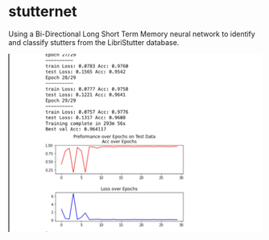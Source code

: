 # stutternet
Using a Bi-Directional Long Short Term Memory neural network to identify and classify stutters from the LibriStutter database.

![Some notable results](stutternet-results.png)
